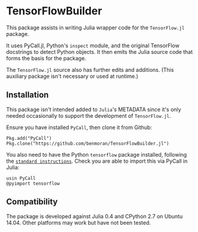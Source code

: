 # TensorFlowBuilder

This package assists in writing Julia wrapper code for the `TensorFlow.jl` package.

It uses PyCall.jl, Python's `inspect` module, and the original TensorFlow docstrings to detect Python objects.  It then emits the Julia source code that forms the basis for the package.

The `TensorFlow.jl` source also has further edits and additions.  (This auxiliary package isn't necessary or used at runtime.)


## Installation

This package isn't intended added to `Julia`'s METADATA since it's only needed occasionally to support the development of `TensorFlow.jl`.

Ensure you have installed `PyCall`, then clone it from Github:

```
Pkg.add("PyCall")
Pkg.clone("https://github.com/benmoran/TensorFlowBuilder.jl")
```

You also need to have the Python `tensorflow` package installed, following the [`standard instructions`](http://www.tensorflow.org/get_started/os_setup.md).  Check you are able to import this via PyCall in Julia:

```
usin PyCall
@pyimport tensorflow
```


## Compatibility

The package is developed against Julia 0.4 and CPython 2.7 on Ubuntu 14.04.  Other platforms may work but have not been tested.
